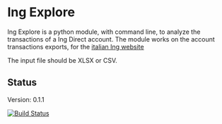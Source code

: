 # Ing Explore
Ing Explore is a python module, with command line, to analyze the transactions of a Ing Direct account.
The module works on the account transactions exports, for the [italian Ing website](https://www.ing.it/)

The input file should be XLSX or CSV.

## Status
Version: 0.1.1

[![Build Status](https://travis-ci.org/ognibit/IngExplore.svg?branch=master)](https://travis-ci.org/ognibit/IngExplore)

